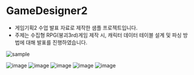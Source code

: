 # GameDesigner2
- 게임기획2 수업 발표 자료로 제작한 샘플 프로젝트입니다.
- 주제는 수집형 RPG(붕괴3rd)게임 제작 시, 캐릭터 데이터 테이블 설계 및 파싱 방법에 대해 발표를 진행하였습니다.

![sample](https://github.com/Jang-Sijin/GameDesigner2/assets/76439399/89a36166-1c2c-45d2-8c9f-b18ec68a084a)

![image](https://user-images.githubusercontent.com/76439399/223914310-a3ab0d45-a2c1-43e2-9dc4-65f6cc57a920.png)
![image](https://user-images.githubusercontent.com/76439399/226150875-8bf0b99c-fa17-4f23-a41b-0cdf21491a05.png)
![image](https://user-images.githubusercontent.com/76439399/226150890-356f3f6c-747b-4d5c-99e1-6fc2f02e2639.png)
![image](https://user-images.githubusercontent.com/76439399/226150898-1700a826-f550-4425-a769-ab182b384582.png)
![image](https://user-images.githubusercontent.com/76439399/226150905-f13724f5-86a5-4eb8-b703-7913b2a1301a.png)
